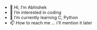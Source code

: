 - 👋 Hi, I’m Abhishek
- 👀 I’m interested in coding
- 🌱 I’m currently learning C, Python
- 📫 How to reach me ... i'll mention it later

<!---
abhiraaz-cmd/abhiraaz-cmd is a ✨ special ✨ repository because its `README.md` (this file) appears on your GitHub profile.
You can click the Preview link to take a look at your changes.
--->
